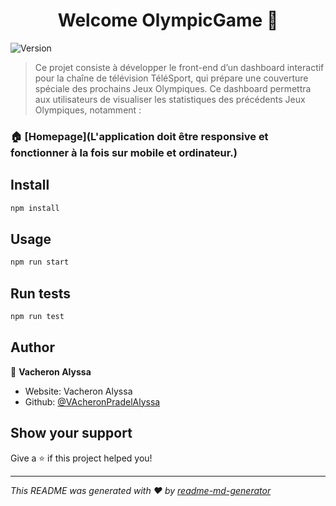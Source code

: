 <h1 align="center">Welcome OlympicGame 👋</h1>
<p>
  <img alt="Version" src="https://img.shields.io/badge/version-1.0.0-blue.svg?cacheSeconds=2592000" />
</p>

> Ce projet consiste à développer le front-end d’un dashboard interactif pour la chaîne de télévision TéléSport, qui prépare une couverture spéciale des prochains Jeux Olympiques. Ce dashboard permettra aux utilisateurs de visualiser les statistiques des précédents Jeux Olympiques, notamment :

### 🏠 [Homepage](L'application doit être responsive et fonctionner à la fois sur mobile et ordinateur.)

## Install

```sh
npm install
```

## Usage

```sh
npm run start
```

## Run tests

```sh
npm run test
```

## Author

👤 **Vacheron Alyssa**

* Website: Vacheron Alyssa
* Github: [@VAcheronPradelAlyssa](https://github.com/VAcheronPradelAlyssa)

## Show your support

Give a ⭐️ if this project helped you!

***
_This README was generated with ❤️ by [readme-md-generator](https://github.com/kefranabg/readme-md-generator)_